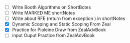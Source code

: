 - [ ] Write Booth Algorithms on ShortBotes
- [ ] Write MARKED ME shortNotes 
- [ ] Write about RFE (return from exception ) in shortNotes
- [x] Dynamic Scoping and Static Scoping From Zeal
- [x] Practice for Pipleine Draw from ZealAdvBook
- [ ] input Ouput Practice from ZealAdvBook